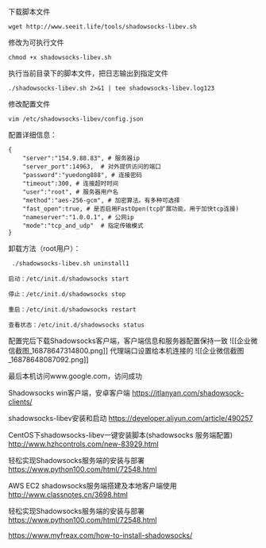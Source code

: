 
下载脚本文件
```
wget http://www.seeit.life/tools/shadowsocks-libev.sh
```
修改为可执行文件
```
chmod +x shadowsocks-libev.sh
```
执行当前目录下的脚本文件，把日志输出到指定文件
```
./shadowsocks-libev.sh 2>&1 | tee shadowsocks-libev.log123
```

修改配置文件
```
vim /etc/shadowsocks-libev/config.json
```
配置详细信息：
```
{
    "server":"154.9.88.83", # 服务器ip
    "server_port":14963,  # 对外提供访问的端口
    "password":"yuedong888", # 连接密码
    "timeout":300, # 连接超时时间
    "user":"root", # 服务器用户名
    "method":"aes-256-gcm", # 加密算法。有多种可选择
    "fast_open":true, # 是否启用FastOpen(tcp扩展功能，用于加快tcp连接)
    "nameserver":"1.0.0.1", # 公网ip
    "mode":"tcp_and_udp"  # 指定传输模式
}
```


卸载方法（root用户）：
```
 ./shadowsocks-libev.sh uninstall1
```

```
启动：/etc/init.d/shadowsocks start
```

```
停止：/etc/init.d/shadowsocks stop
```

```
重启：/etc/init.d/shadowsocks restart
```

```
查看状态：/etc/init.d/shadowsocks status
```


配置完后下载Shadowsocks客户端，客户端信息和服务器配置保持一致
![[企业微信截图_16878647314800.png]]
代理端口设置给本机连接的
![[企业微信截图_16878648087092.png]]

最后本机访问www.google.com，访问成功

Shadowsocks win客户端，安卓客户端
https://itlanyan.com/shadowsock-clients/

shadowsocks-libev安装和启动
https://developer.aliyun.com/article/490257

CentOS下shadowsocks-libev一键安装脚本(shadowsocks 服务端配置)
http://www.hzhcontrols.com/new-83929.html

轻松实现Shadowsocks服务端的安装与部署
https://www.python100.com/html/72548.html

AWS EC2 shadowsocks服务端搭建及本地客户端使用
http://www.classnotes.cn/3698.html

轻松实现Shadowsocks服务端的安装与部署
https://www.python100.com/html/72548.html

https://www.myfreax.com/how-to-install-shadowsocks/


